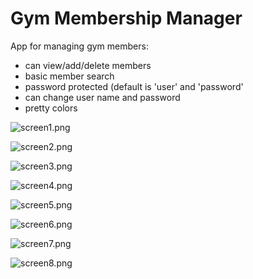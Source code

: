 # Gym Membership Manager

App for managing gym members:
- can view/add/delete members
- basic member search
- password protected (default is 'user' and 'password'
- can change user name and password
- pretty colors

![screen1.png](screen1.png)

![screen2.png](screen2.png)

![screen3.png](screen3.png)

![screen4.png](screen4.png)

![screen5.png](screen5.png)

![screen6.png](screen6.png)

![screen7.png](screen7.png)

![screen8.png](screen8.png)
